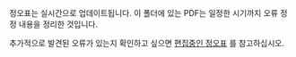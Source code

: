 정오표는 실시간으로 업데이트됩니다.
이 폴더에 있는 PDF는 일정한 시기까지 오류 정정 내용을 정리한 것입니다.

추가적으로 발견된 오류가 있는지 확인하고 싶으면
[편집중인 정오표](https://docs.google.com/document/d/1V74pmmTYCMnNvadaa2z0zNh1vITWZ8w91YRRSG5wVw0/edit)
를 참고하십시오.
